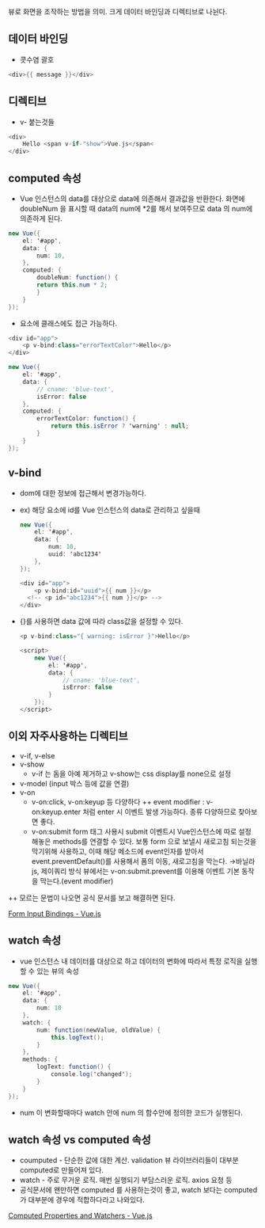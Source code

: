 뷰로 화면을 조작하는 방법을 의미. 크게 데이터 바인딩과 디렉티브로 나뉜다.

## 데이터 바인딩

- 콧수염 괄호

```java
<div>{{ message }}</div>
```

## 디렉티브

- v- 붙는것들

```java
<div>
	Hello <span v-if-"show">Vue.js</span<
</div>
```

## computed 속성

- Vue 인스턴스의 data를 대상으로 data에 의존해서 결과값을 반환한다.
화면에 doubleNum 을 표시할 때 data의 num에 *2를 해서 보여주므로 data 의 num에 의존하게 된다.

```java
new Vue({
	el: '#app',
	data: {
		num: 10,
	},
	computed: {
		doubleNum: function() {
		return this.num * 2;
		}
	}
});
```

- 요소에 클래스에도 접근 가능하다.

```java
<div id="app">
	<p v-bind:class="errorTextColor">Hello</p>
</div>

new Vue({
	el: '#app',
	data: {
		// cname: 'blue-text',
		isError: false
	},
	computed: {
		errorTextColor: function() {
			return this.isError ? 'warning' : null;
		}
	}
});
```

## v-bind

- dom에 대한 정보에 접근해서 변경가능하다.
- ex) 해당 요소에 id를 Vue 인스턴스의 data로 관리하고 싶을때

    ```java
    new Vue({
    	el: '#app',
    	data: {
    		num: 10,
    		uuid: 'abc1234'
    	},
    });
    ```

    ```java
    <div id="app">
    	<p v-bind:id="uuid">{{ num }}</p>
      <!-- <p id="abc1234">{{ num }}</p> -->
    </div>
    ```

- {}를 사용하면  data 값에 따라 class값을 설정할 수 있다.

    ```java
    <p v-bind:class="{ warning: isError }">Hello</p>

    <script>
    	new Vue({
    		el: '#app',
    		data: {
    			// cname: 'blue-text',
    			isError: false
    		}
    	});
    </script>
    ```

## 이외 자주사용하는 디렉티브

- v-if, v-else
- v-show
    - v-if 는 돔을 아예 제거하고 v-show는 css display를 none으로 설정
- v-model (input 박스 등에 값을 연결)
- v-on
    - v-on:click, v-on:keyup 등 다양하다
    ++ event modifier : v-on:keyup.enter 처럼 enter 시 이벤트 발생 가능하다. 종류 다양하므로 찾아보면 좋다.
    - v-on:submit
    form 태그 사용시 submit 이벤트시 Vue인스턴스에 따로 설정해놓은 methods를 연결할 수 있다. 
    보통 form 으로 보낼시 새로고침 되는것을 막기위해 사용하고, 이때 해당 메소드에 event인자를 받아서 event.preventDefault()를 사용해서 폼의 이동, 새로고침을 막는다. →바닐라js, 제이쿼리 방식
    뷰에서는 v-on:submit.prevent를 이용해 이벤트 기본 동작을 막는다.(event modifier)

++ 모르는 문법이 나오면 공식 문서를 보고 해결하면 된다.

[Form Input Bindings - Vue.js](https://vuejs.org/v2/guide/forms.html#ad)

## watch 속성

- vue 인스턴스 내 데이터를 대상으로 하고 데이터의 변화에 따라서 특정 로직을 실행할 수 있는 뷰의 속성

```java
new Vue({
	el: '#app',
	data: {
		num: 10
	},
	watch: {
		num: function(newValue, oldValue) {
			this.logText();
		}
	},
	methods: {
		logText: function() {
			console.log('changed');
		}
	}
});
```

- num 이 변화할때마다 watch 안에 num 의 함수안에 정의한 코드가 실행된다.

## watch 속성 vs computed 속성

- coumputed - 단순한 값에 대한 계산. validation 뷰 라이브러리들이 대부분 computed로 만들어져 있다.
- watch - 주로 무거운 로직. 매번 실행되기 부담스러운 로직. axios 요청 등
- 공식문서에 왠만하면 computed 를 사용하는것이 좋고, watch 보다는 computed 가 대부분에 경우에 적합하다라고 나와있다.

[Computed Properties and Watchers - Vue.js](https://vuejs.org/v2/guide/computed.html#ad)
